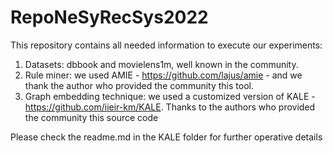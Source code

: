 # RepoNeSyRecSys2022

This repository contains all needed information to execute our experiments:

1. Datasets: dbbook and movielens1m, well known in the community.
2. Rule miner: we used AMIE - https://github.com/lajus/amie - and we thank the author who provided the community this tool.
3. Graph embedding technique: we used a customized version of KALE - https://github.com/iieir-km/KALE. Thanks to the authors who provided the community this source code

Please check the readme.md in the KALE folder for further operative details
